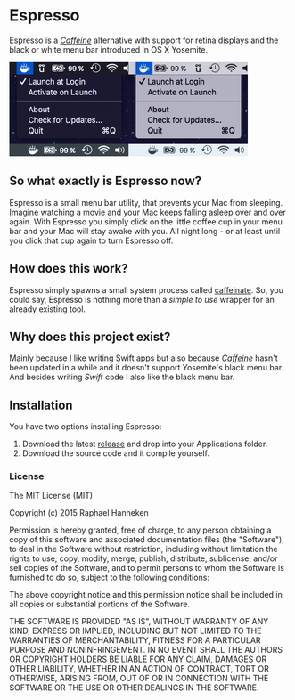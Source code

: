 # Espresso #

Espresso is a _[Caffeine](http://lightheadsw.com/caffeine/)_ alternative with support for retina displays and the black or white menu bar introduced in OS X Yosemite.

![Screenshots](screenshot.png)

## So what exactly is Espresso now? ##

Espresso is a small menu bar utility, that prevents your Mac from sleeping. Imagine watching a movie and your Mac keeps falling asleep over and over again. With Espresso you simply click on the little coffee cup in your menu bar and your Mac will stay awake with you. All night long - or at least until you click that cup again to turn Espresso off.

## How does this work? ##

Espresso simply spawns a small system process called [caffeinate](https://developer.apple.com/library/mac/documentation/Darwin/Reference/ManPages/man8/caffeinate.8.html). So, you could say, Espresso is nothing more than a _simple to use_ wrapper for an already existing tool.

## Why does this project exist? ##

Mainly because I like writing Swift apps but also because _[Caffeine](http://lightheadsw.com/caffeine/)_ hasn't been updated in a while and it doesn't support Yosemite's black menu bar. And besides writing _Swift_ code I also like the black menu bar.

## Installation ##

You have two options installing Espresso:

1. Download the latest [release](https://github.com/behoernchen/Iconizer/releases) and drop into your Applications folder.
2. Download the source code and it compile yourself.



### License ###

The MIT License (MIT)

Copyright (c) 2015 Raphael Hanneken

Permission is hereby granted, free of charge, to any person obtaining a copy of this software and associated documentation files (the "Software"), to deal in the Software without restriction, including without limitation the rights to use, copy, modify, merge, publish, distribute, sublicense, and/or sell copies of the Software, and to permit persons to whom the Software is furnished to do so, subject to the following conditions:

The above copyright notice and this permission notice shall be included in all copies or substantial portions of the Software.

THE SOFTWARE IS PROVIDED "AS IS", WITHOUT WARRANTY OF ANY KIND, EXPRESS OR IMPLIED, INCLUDING BUT NOT LIMITED TO THE WARRANTIES OF MERCHANTABILITY, FITNESS FOR A PARTICULAR PURPOSE AND NONINFRINGEMENT. IN NO EVENT SHALL THE AUTHORS OR COPYRIGHT HOLDERS BE LIABLE FOR ANY CLAIM, DAMAGES OR OTHER LIABILITY, WHETHER IN AN ACTION OF CONTRACT, TORT OR OTHERWISE, ARISING FROM, OUT OF OR IN CONNECTION WITH THE SOFTWARE OR THE USE OR OTHER DEALINGS IN THE SOFTWARE.

